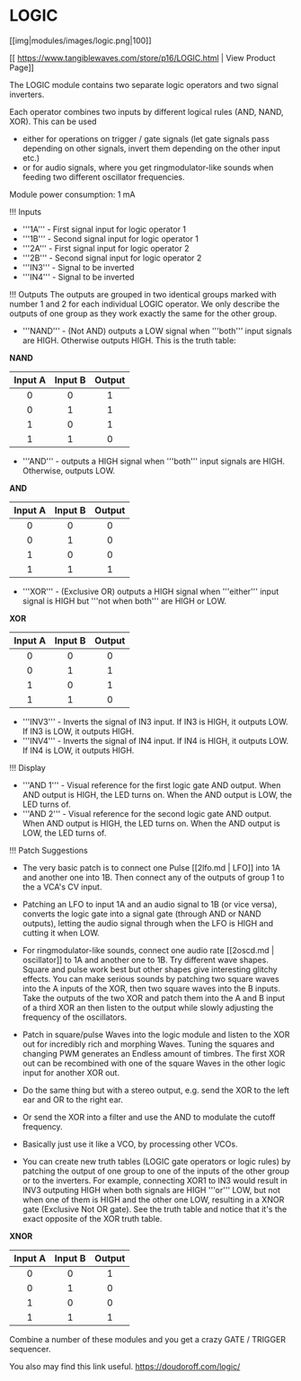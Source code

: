 # LOGIC
[[img|modules/images/logic.png|100]]

[[ https://www.tangiblewaves.com/store/p16/LOGIC.html | View Product Page]]

The LOGIC module contains two separate logic operators and two signal inverters.

Each operator combines two inputs by different logical rules (AND, NAND, XOR).
This can be used

* either for operations on trigger / gate signals (let gate signals pass depending on other signals, invert them depending on the other input etc.)
* or for audio signals, where you get ringmodulator-like sounds when feeding two different oscillator frequencies.

Module power consumption: 1 mA

!!! Inputs
* '''1A''' - First signal input for logic operator 1
* '''1B''' - Second signal input for logic operator 1
* '''2A''' - First signal input for logic operator 2
* '''2B''' - Second signal input for logic operator 2
* '''IN3''' - Signal to be inverted
* '''IN4''' - Signal to be inverted

!!! Outputs
The outputs are grouped in two identical groups marked with number 1 and 2 for each individual LOGIC operator.  We only describe the outputs of one group as they work exactly the same for the other group.

* '''NAND''' - (Not AND) outputs a LOW signal when '''both''' input signals are HIGH.  Otherwise outputs HIGH.  This is the truth table:

**NAND**

  | Input A | Input B | Output |
  | :-: | :-: | :-: |
  | 0 | 0 | 1 |
  | 0 | 1 | 1 |
  | 1 | 0 | 1 |
  | 1 | 1 | 0 |


* '''AND''' - outputs a HIGH signal when '''both''' input signals are HIGH.  Otherwise, outputs LOW.

**AND**

  | Input A | Input B | Output |
  | :-: | :-: | :-: |
  | 0 | 0 | 0 |
  | 0 | 1 | 0 |
  | 1 | 0 | 0 |
  | 1 | 1 | 1 |


* '''XOR''' - (Exclusive OR) outputs a HIGH signal when '''either''' input signal is HIGH but '''not when both''' are HIGH or LOW.

**XOR**

  | Input A | Input B | Output |
  | :-: | :-: | :-: |
  | 0 | 0 | 0 |
  | 0 | 1 | 1 |
  | 1 | 0 | 1 |
  | 1 | 1 | 0 |


* '''INV3''' - Inverts the signal of IN3 input.  If IN3 is HIGH, it outputs LOW.  If IN3 is LOW, it outputs HIGH.
* '''INV4''' - Inverts the signal of IN4 input.  If IN4 is HIGH, it outputs LOW.  If IN4 is LOW, it outputs HIGH.



!!! Display
* '''AND 1''' - Visual reference for the first logic gate AND output.  When AND output is HIGH, the LED turns on.  When the AND output is LOW, the LED turns of.
* '''AND 2''' - Visual reference for the second logic gate AND output.  When AND output is HIGH, the LED turns on.  When the AND output is LOW, the LED turns of.

!!! Patch Suggestions

- The very basic patch is to connect one Pulse [[2lfo.md | LFO]] into 1A and another one into 1B.  Then connect any of the outputs of group 1 to the a VCA's CV input.

- Patching an LFO to input 1A and an audio signal to 1B (or vice versa), converts the logic gate into a signal gate (through AND or NAND outputs), letting the audio signal through when the LFO is HIGH and cutting it when LOW.

- For ringmodulator-like sounds, connect one audio rate [[2oscd.md | oscillator]] to 1A and another one to 1B.  Try different wave shapes.  Square and pulse work best but other shapes give interesting glitchy effects.  You can make serious sounds by patching two square waves into the A inputs of the XOR, then two square waves into the B inputs.  Take the outputs of the two XOR and patch them into the A and B input of a third XOR an then listen to the output while slowly adjusting the frequency of the oscillators.

- Patch in square/pulse Waves into the logic module and listen to the XOR out for incredibly rich and morphing Waves. Tuning the squares and changing PWM generates an Endless amount of timbres. The first XOR out can be recombined with one of the square Waves in the other logic input for another XOR out.

- Do the same thing but with a stereo output, e.g. send the XOR to the left ear and OR to the right ear.

- Or send the XOR into a filter and use the AND to modulate the cutoff frequency.

- Basically just use it like a VCO, by processing other VCOs.

- You can create new truth tables (LOGIC gate operators or logic rules) by patching the output of one group to one of the inputs of the other group or to the inverters.  For example, connecting XOR1 to IN3 would result in INV3 outputing HIGH when both signals are HIGH '''or''' LOW, but not when one of them is HIGH and the other one LOW, resulting in a XNOR gate (Exclusive Not OR gate).  See the truth table and notice that it's the exact opposite of the XOR truth table.

**XNOR**

| Input A | Input B | Output |
| :-: | :-: | :-: |
| 0 | 0 | 1 |
| 0 | 1 | 0 |
| 1 | 0 | 0 |
| 1 | 1 | 1 |

Combine a number of these modules and you get a crazy GATE / TRIGGER sequencer.

You also may find this link useful. https://doudoroff.com/logic/
